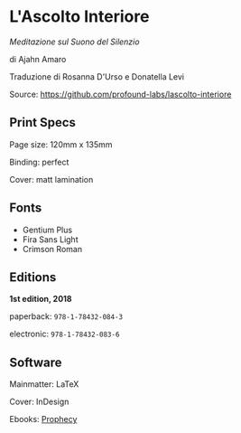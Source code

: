 L'Ascolto Interiore
==============

*Meditazione sul Suono del Silenzio*

di Ajahn Amaro

Traduzione di Rosanna D'Urso e Donatella Levi

Source: <https://github.com/profound-labs/lascolto-interiore>

## Print Specs

Page size: 120mm x 135mm

Binding: perfect

Cover: matt lamination

## Fonts

- Gentium Plus
- Fira Sans Light
- Crimson Roman

## Editions

**1st edition, 2018**

paperback: `978-1-78432-084-3`

electronic: `978-1-78432-083-6`

## Software

Mainmatter: LaTeX

Cover: InDesign

Ebooks: [Prophecy](https://github.com/profound-labs/prophecy)

